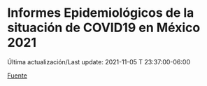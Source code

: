 # Informes Epidemiológicos de la situación de COVID19 en México 2021
Última actualización/Last update: 2021-11-05 T 23:37:00-06:00

 [Fuente](https://www.gob.mx/salud/documentos/informes-epidemiologicos-de-la-situacion-de-covid19-en-mexico-2021)

